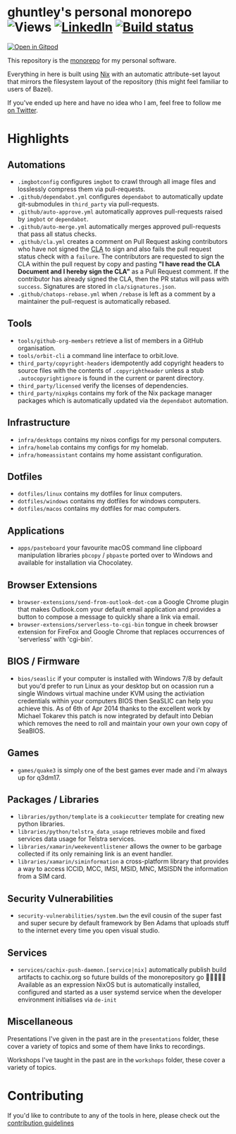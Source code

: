 # ghuntley's personal monorepo ![Views](https://komarev.com/ghpvc/?username=ghuntley) [![LinkedIn](https://img.shields.io/badge/-LinkedIn-5c5c5c?&logo=Linkedin&?logoColor=white&link=https://www.linkedin.com/in/geoffreyhuntley/)](https://www.linkedin.com/in/geoffreyhuntley/) [![Build status](https://badge.buildkite.com/fbb4651d19a95536f66c81d35a50be02d9a04a1f40ff979f25.svg)](https://buildkite.com/ghuntley/ghuntley)

[![Open in Gitpod](https://gitpod.io/button/open-in-gitpod.svg)](https://gitpod.io/#https://github.com/ghuntley/ghuntley)

This repository is the [monorepo][] for my personal software.

Everything in here is built using [Nix][] with an automatic attribute-set layout
that mirrors the filesystem layout of the repository (this might feel familiar
to users of Bazel).

If you've ended up here and have no idea who I am, feel free to follow me [on
Twitter][].

# Highlights

## Automations

* `.imgbotconfig` configures `imgbot` to crawl through all image files and losslessly compress them via pull-requests.
* `.github/dependabot.yml` configures `dependabot` to automatically update git-submodules in `third_party` via pull-requests.
* `.github/auto-approve.yml` automatically approves pull-requests raised by `imgbot` or `dependabot`.
* `.github/auto-merge.yml` automatically merges approved pull-requests that pass all status checks.
* `.github/cla.yml` creates a comment on Pull Request asking contributors who have not signed the [CLA][] to sign and also fails the pull request status check with a `failure`. The contributors are requested to sign the CLA within the pull request by copy and pasting **"I have read the CLA Document and I hereby sign the CLA"** as a Pull Request comment. If the contributor has already signed the CLA, then the PR status will pass with `success`. Signatures are stored in `cla/signatures.json`.
* `.github/chatops-rebase.yml` when `/rebase` is left as a comment by a maintainer the pull-request is automatically rebased. 

## Tools

* `tools/github-org-members` retrieve a list of members in a GitHub organisation.
* `tools/orbit-cli` a command line interface to orbit.love.
* `third_party/copyright-headers` idempotently add copyright headers to source files with the contents of `.copyrightheader` unless a stub `.autocopyrightignore` is found in the current or parent directory.
* `third_party/licensed` verify the licenses of dependencies.
* `third_party/nixpkgs` contains my fork of the Nix package manager packages which is automatically updated via the `dependabot` automation.

## Infrastructure

* `infra/desktops` contains my nixos configs for my personal computers.
* `infra/homelab` contains my configs for my homelab.
* `infra/homeassistant` contains my home assistant configuration.

## Dotfiles

* `dotfiles/linux` contains my dotfiles for linux computers.
* `dotfiles/windows` contains my dotfiles for windows computers.
* `dotfiles/macos` contains my dotfiles for mac computers.

## Applications

* `apps/pasteboard` your favourite macOS command line clipboard manipulation libraries `pbcopy` / `pbpaste` ported over to Windows and available for installation via Chocolatey.

## Browser Extensions

* `browser-extensions/send-from-outlook-dot-com` a Google Chrome plugin that makes Outlook.com your default email application and provides a button to compose a message to quickly share a link via email.
* `browser-extensions/serverless-to-cgi-bin` tongue in cheek browser extension for FireFox and Google Chrome that replaces occurrences of 'serverless' with 'cgi-bin'.

## BIOS / Firmware

* `bios/seaslic` if your computer is installed with Windows 7/8 by default but you'd prefer to run Linux as your desktop but on ocassion run a single Windows virtual machine under KVM using the activiation credentials within your computers BIOS then SeaSLIC can help you achieve this. As of 6th of Apr 2014 thanks to the excellent work by Michael Tokarev this patch is now integrated by default into Debian which removes the need to roll and maintain your own your own copy of SeaBIOS.

## Games

* `games/quake3` is simply one of the best games ever made and i'm always up for q3dm17.

## Packages / Libraries

* `libraries/python/template` is a `cookiecutter` template for creating new python libraries.
* `libraries/python/telstra_data_usage` retrieves mobile and fixed services data usage for Telstra services.
* `libraries/xamarin/weekeventlistener` allows the owner to be garbage collected if its only remaining link is an event handler.
* `libraries/xamarin/siminformation` a cross-platform library that provides a way to access ICCID, MCC, IMSI, MSID, MNC, MSISDN the information from a SIM card.

## Security Vulnerabilities

* `security-vulnerabilities/system.bwn` the evil cousin of the super fast and super secure by default framework by Ben Adams that uploads stuff to the internet every time you open visual studio.

## Services

* `services/cachix-push-daemon.[service|nix]` automatically publish build artifacts to cachix.org so future builds of the monorepository go 🚀🚀🚀🚀🚀 Available as an expression NixOS but is automatically installed, configured and started as a user systemd service when the developer environment initialises via `de-init`

## Miscellaneous

Presentations I've given in the past are in the `presentations` folder, these cover a variety of topics and some of them have links to recordings.

Workshops I've taught in the past are in the `workshops` folder, these cover a variety of topics.

# Contributing

If you'd like to contribute to any of the tools in here, please check out the [contribution guidelines](/tree/docs/CONTRIBUTING.md)

[CLA]: CLA/README.md
[monorepo]: https://en.wikipedia.org/wiki/Monorepo
[Nix]: https://nixos.org/nix
[on Twitter]: https://twitter.com/geoffreyhuntley
